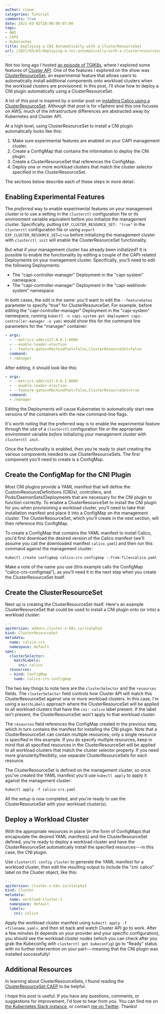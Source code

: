 ```yaml
---
author: slowe
categories: Tutorial
comments: true
date: 2021-03-02T10:00:00-07:00
tags:
- AWS
- CAPI
- Kubernetes
title: Deploying a CNI Automatically with a ClusterResourceSet
url: /2021/03/02/deploying-a-cni-automatically-with-a-clusterresourceset/
---
```


Not too long ago I hosted [an episode of TGIK8s][link-3], where I explored some features of [Cluster API][link-4]. One of the features I explored on the show was [ClusterResourceSet][link-5], an experimental feature that allows users to automatically install additional components onto workload clusters when the workload clusters are provisioned. In this post, I'll show how to deploy a CNI plugin automatically using a ClusterResourceSet.<!--more-->

A lot of this post is inspired by a similar post on [installing Calico using a ClusterResourceSet][link-1]. Although that post is for vSphere and this one focuses on AWS, much of the infrastructure differences are abstracted away by Kubernetes and Cluster API.

At a high level, using ClusterResourceSet to install a CNI plugin automatically looks like this:

1. Make sure experimental features are enabled on your CAPI management cluster.
2. Create a ConfigMap that contains the information to deploy the CNI plugin.
3. Create a ClusterResourceSet that references the ConfigMap.
4. Deploy one or more workload clusters that match the cluster selector specified in the ClusterResourceSet.

The sections below describe each of these steps in more detail.

## Enabling Experimental Features

The _preferred_ way to enable experimental features on your management cluster is to use a setting in the `clusterctl` configuration file or its environment variable equivalent before you initialize the management cluster. Specifically, putting `EXP_CLUSTER_RESOURCE_SET: "true"` in the `clusterctl` configuration file or using `export EXP_CLUSTER_RESOURCE_SET=true` before initializing the management cluster with `clusterctl init` will enable the ClusterResourceSet functionality.

But what if your management cluster has already been initialized? It is possible to enable the functionality by editing a couple of the CAPI-related Deployments on your management cluster. Specifically, you'll need to edit the following Deployments:

* The "capi-controller-manager" Deployment in the "capi-system" namespace
* The "capi-controller-manager" Deployment in the "capi-webhook-system" namespace

In both cases, the edit is the same: you'll want to edit the `--featureGates` parameter to specify "true" for ClusterResourceSet. For example, before editing the "capi-controller-manager" Deployment in the "capi-system" namespace, running `kubectl -n capi-system get deployment capi-controller-manager -o yaml` would show this for the command line parameters for the "manager" container:

```yaml
- args:
  - --metrics-addr=127.0.0.1:8080
  - --enable-leader-election
  - --feature-gates=MachinePool=false,ClusterResourceSet=false
  command:
  - /manager
```

After editing, it should look like this:

```yaml
- args:
  - --metrics-addr=127.0.0.1:8080
  - --enable-leader-election
  - --feature-gates=MachinePool=false,ClusterResourceSet=true
  command:
  - /manager
```

Editing the Deployments will cause Kubernetes to automatically start new versions of the containers with the new command-line flags.

It's worth noting that the preferred way is to enable the experimental feature through the use of a `clusterctl` configuration file or the appropriate environment variable _before_ initializing your management cluster with `clusterctl init`.

Once the functionality is enabled, then you're ready to start creating the various components needed to use ClusterResourceSets. The first component you'll need to create is a ConfigMap.

## Create the ConfigMap for the CNI Plugin

Most CNI plugins provide a YAML manifest that will define the CustomResourceDefinitions (CRDs), controllers, and Pods/DaemonSets/Deployments that are necessary for the CNI plugin to function correctly. To enable a ClusterResourceSet to install the CNI plugin for you when provisioning a workload cluster, you'll need to take that installation manifest and place it into a ConfigMap on the management cluster. The ClusterResourceSet, which you'll create in the next section, will then reference this ConfigMap.

To create a ConfigMap that contains the YAML manifest to install Calico, you'd first download the desired version of the Calico manifest (we'll assume you call the downloaded manifest `calico.yaml`) and then run this command against the management cluster:

    kubectl create configmap calico-crs-configmap --from-file=calico.yaml

Make a note of the name you use (this example calls the ConfigMap "calico-crs-configmap"), as you'll need it in the next step when you create the ClusterResourceSet itself.

## Create the ClusterResourceSet

Next up is creating the ClusterResourceSet itself. Here's an example ClusterResourceSet that could be used to install a CNI plugin onto (or into) a workload cluster:

```yaml
---
apiVersion: addons.cluster.x-k8s.io/v1alpha3
kind: ClusterResourceSet
metadata:
  name: calico-crs
  namespace: default
spec:
  clusterSelector:
    matchLabels:
      cni: calico 
  resources:
  - kind: ConfigMap
    name: calico-crs-configmap
```

The two key things to note here are the `clusterSelector` and the `resources` fields. The `clusterSelector` field controls how Cluster API will match this ClusterResourceSet against one or more workload clusters. In this case, I'm using a `matchLabels` approach where the ClusterResourceSet will be applied to all workload clusters that have the `cni: calico` label present. If the label isn't present, the ClusterResourceSet won't apply to that workload cluster.

The `resources` field references the ConfigMap created in the previous step, which in turn contains the manifest for installing the CNI plugin. Note that a ClusterResourceSet can contain multiple resources; only a single resource is specified in this example. If you do specify multiple resources, keep in mind that all specified resources in the ClusterResourceSet will be applied to all workload clusters that match the cluster selector property. If you need more granularity/flexiblity, use separate ClusterResourceSets for each resource.

The ClusterResourceSet is defined on the management cluster, so once you've created the YAML manifest you'd use `kubectl apply` to apply it against the management cluster:

    kubectl apply -f calico-crs.yaml

All the setup is now completed, and you're ready to use the ClusterResourceSet with your workload cluster(s).

## Deploy a Workload Cluster

With the appropriate resources in place (in the form of ConfigMaps that encapsulate the desired YAML manifests) and the ClusterResourceSet defined, you're ready to deploy a workload cluster and have the ClusterResourceSet automatically install the specified resources---in this case, the CNI plugin.

Use `clusterctl config cluster` to generate the YAML manifest for a workload cluster, then edit the resulting output to include the "cni: calico" label on the Cluster object, like this:

```yaml
---
apiVersion: cluster.x-k8s.io/v1alpha3
kind: Cluster
metadata:
  name: workload-cluster-1
  namespace: default
  labels:
    cni: calico
```

Apply the workload cluster manifest using `kubectl apply -f <filename.yaml>`, and then sit back and watch Cluster API go to work. After a few minutes (it depends on your provider and your specific configuration), you should see the workload cluster nodes (which you can check after you grab the Kubeconfig with `clusterctl get kubeconfig`) go to "Ready" status with no further intervention on your part---meaning that the CNI plugin was installed successfully!

## Additional Resources

In learning about ClusterResourceSets, I found reading the [ClusterResourceSet CAEP][link-2] to be helpful.

I hope this post is useful. If you have any questions, comments, or suggestions for improvement, I'd love to hear from you. You can find me on [the Kubernetes Slack instance][link-6], or contact [me on Twitter][link-7]. Thanks!

[link-1]: https://samperrin.com/posts/cluster-api-vsphere-using-clusterresourceset-to-install-calico-cni/
[link-2]: https://github.com/kubernetes-sigs/cluster-api/blob/master/docs/proposals/20200220-cluster-resource-set.md
[link-3]: https://tgik.io/143
[link-4]: https://cluster-api.sigs.k8s.io
[link-5]: https://cluster-api.sigs.k8s.io/tasks/experimental-features/cluster-resource-set.html
[link-6]: https://kubernetes.slack.com
[link-7]: https://twitter.com/scott_lowe
